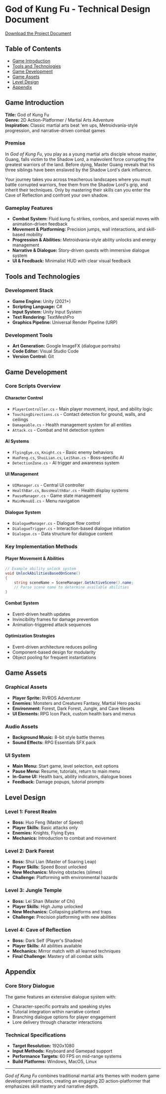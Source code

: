 # God of Kung Fu - Technical Design Document

[Download the Project Document](project_GodOfKungFu.pdf)

## Table of Contents
- [Game Introduction](#game-introduction)
- [Tools and Technologies](#tools-and-technologies)
- [Game Development](#game-development)
- [Game Assets](#game-assets)
- [Level Design](#level-design)
- [Appendix](#appendix)

## Game Introduction

**Title:** God of Kung Fu  
**Genre:** 2D Action-Platformer / Martial Arts Adventure  
**Inspiration:** Classic martial arts beat 'em ups, Metroidvania-style progression, and narrative-driven combat games

### Premise
In *God of Kung Fu*, you play as a young martial arts disciple whose master, Guang, falls victim to the Shadow Lord, a malevolent force corrupting the greatest warriors of the land. Before dying, Master Guang reveals that his three siblings have been enslaved by the Shadow Lord's dark influence.

Your journey takes you across treacherous landscapes where you must battle corrupted warriors, free them from the Shadow Lord's grip, and inherit their techniques. Only by mastering their skills can you enter the Cave of Reflection and confront your own shadow.

### Gameplay Features
- **Combat System:** Fluid kung fu strikes, combos, and special moves with animation-driven feedback
- **Movement & Platforming:** Precision jumps, wall interactions, and skill-based mobility
- **Progression & Abilities:** Metroidvania-style ability unlocks and energy management
- **Narrative & Dialogue:** Story-driven quests with immersive dialogue system
- **UI & Feedback:** Minimalist HUD with clear visual feedback

## Tools and Technologies

### Development Stack
- **Game Engine:** Unity (2021+)
- **Scripting Language:** C#
- **Input System:** Unity Input System
- **Text Rendering:** TextMeshPro
- **Graphics Pipeline:** Universal Render Pipeline (URP)

### Development Tools
- **Art Generation:** Google ImageFX (dialogue portraits)
- **Code Editor:** Visual Studio Code
- **Version Control:** Git

## Game Development

### Core Scripts Overview

#### Character Control
- `PlayerController.cs` - Main player movement, input, and ability logic
- `TouchingDirections.cs` - Contact detection for ground, walls, and ceilings
- `Damageable.cs` - Health management system for all entities
- `Attack.cs` - Combat and hit detection system

#### AI Systems
- `FlyingEye.cs`, `Knight.cs` - Basic enemy behaviors
- `HuoFeng.cs`, `ShuiLian.cs`, `LeiShan.cs` - Boss-specific AI
- `DetectionZone.cs` - AI trigger and awareness system

#### UI Management
- `UIManager.cs` - Central UI controller
- `HealthBar.cs`, `BossHealthBar.cs` - Health display systems
- `PauseManager.cs` - Game state management
- `MainMenuUI.cs` - Menu navigation

#### Dialogue System
- `DialogueManager.cs` - Dialogue flow control
- `DialogueTrigger.cs` - Interaction-based dialogue initiation
- `Dialogue.cs` - Data structure for dialogue content

### Key Implementation Methods

#### Player Movement & Abilities
```csharp
// Example ability unlock system
void UnlockAbilitiesBasedOnScene()
{
    string sceneName = SceneManager.GetActiveScene().name;
    // Parse scene name to determine available abilities
}
```

#### Combat System
- Event-driven health updates
- Invincibility frames for damage prevention
- Animation-triggered attack sequences

#### Optimization Strategies
- Event-driven architecture reduces polling
- Component-based design for modularity
- Object pooling for frequent instantiations

## Game Assets

### Graphical Assets
- **Player Sprite:** RVROS Adventurer
- **Enemies:** Monsters and Creatures Fantasy, Martial Hero packs
- **Environment:** Forest, Dark Forest, Jungle, and Cave tilesets
- **UI Elements:** RPG Icon Pack, custom health bars and menus

### Audio Assets
- **Background Music:** 8-bit style battle themes
- **Sound Effects:** RPG Essentials SFX pack

### UI System
- **Main Menu:** Start game, level selection, exit options
- **Pause Menu:** Resume, tutorials, return to main menu
- **In-Game UI:** Health bars, ability indicators, dialogue boxes
- **Feedback:** Damage popups, tutorial prompts

## Level Design

### Level 1: Forest Realm
- **Boss:** Huo Feng (Master of Speed)
- **Player Skills:** Basic attacks only
- **Enemies:** Knights, Flying Eyes
- **Mechanics:** Introduction to combat and movement

### Level 2: Dark Forest
- **Boss:** Shui Lian (Master of Soaring Leap)
- **Player Skills:** Speed Boost unlocked
- **New Mechanics:** Moving obstacles (slimes)
- **Challenge:** Platforming with environmental hazards

### Level 3: Jungle Temple
- **Boss:** Lei Shan (Master of Chi)
- **Player Skills:** High Jump unlocked
- **New Mechanics:** Collapsing platforms and traps
- **Challenge:** Precision platforming with new abilities

### Level 4: Cave of Reflection
- **Boss:** Dark Self (Player's Shadow)
- **Player Skills:** All abilities available
- **Mechanics:** Mirror match with all learned techniques
- **Final Challenge:** Mastery of all combat skills

## Appendix

### Core Story Dialogue
The game features an extensive dialogue system with:
- Character-specific portraits and speaking styles
- Tutorial integration within narrative context
- Branching dialogue options for player engagement
- Lore delivery through character interactions

### Technical Specifications
- **Target Resolution:** 1920x1080
- **Input Methods:** Keyboard and Gamepad support
- **Performance Targets:** 60 FPS on mid-range systems
- **Build Platforms:** Windows, MacOS, Linux


---

*God of Kung Fu* combines traditional martial arts themes with modern game development practices, creating an engaging 2D action-platformer that emphasizes skill mastery and narrative depth.
